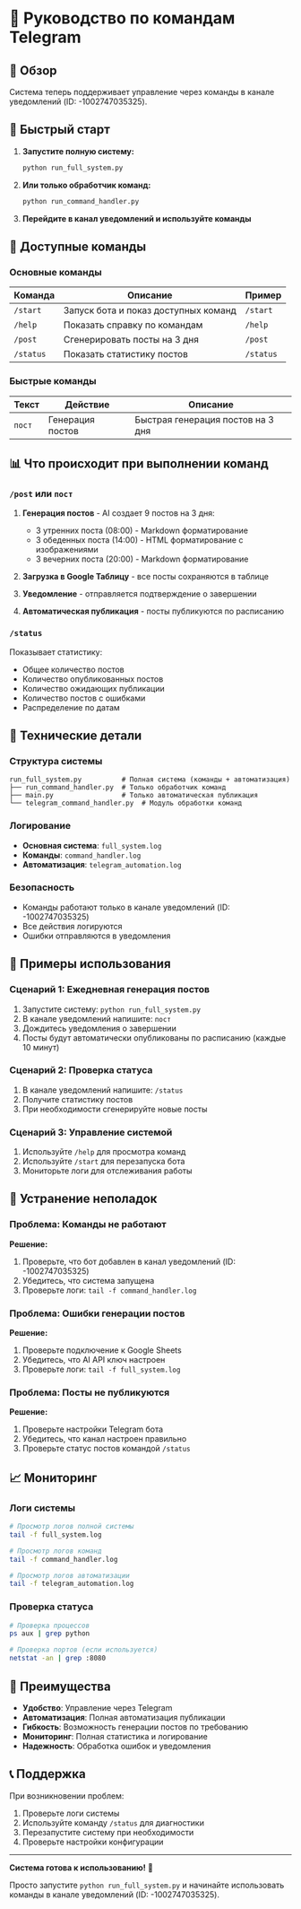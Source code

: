 # 📱 Руководство по командам Telegram

## 🎯 Обзор

Система теперь поддерживает управление через команды в канале уведомлений (ID: -1002747035325).

## 🚀 Быстрый старт

1. **Запустите полную систему:**
   ```bash
   python run_full_system.py
   ```

2. **Или только обработчик команд:**
   ```bash
   python run_command_handler.py
   ```

3. **Перейдите в канал уведомлений и используйте команды**

## 💬 Доступные команды

### Основные команды

| Команда | Описание | Пример |
|---------|----------|--------|
| `/start` | Запуск бота и показ доступных команд | `/start` |
| `/help` | Показать справку по командам | `/help` |
| `/post` | Сгенерировать посты на 3 дня | `/post` |
| `/status` | Показать статистику постов | `/status` |

### Быстрые команды

| Текст | Действие | Описание |
|-------|----------|----------|
| `пост` | Генерация постов | Быстрая генерация постов на 3 дня |

## 📊 Что происходит при выполнении команд

### `/post` или `пост`

1. **Генерация постов** - AI создает 9 постов на 3 дня:
   - 3 утренних поста (08:00) - Markdown форматирование
   - 3 обеденных поста (14:00) - HTML форматирование с изображениями
   - 3 вечерних поста (20:00) - Markdown форматирование

2. **Загрузка в Google Таблицу** - все посты сохраняются в таблице

3. **Уведомление** - отправляется подтверждение о завершении

4. **Автоматическая публикация** - посты публикуются по расписанию

### `/status`

Показывает статистику:
- Общее количество постов
- Количество опубликованных постов
- Количество ожидающих публикации
- Количество постов с ошибками
- Распределение по датам

## 🔧 Технические детали

### Структура системы

```
run_full_system.py          # Полная система (команды + автоматизация)
├── run_command_handler.py  # Только обработчик команд
├── main.py                 # Только автоматическая публикация
└── telegram_command_handler.py  # Модуль обработки команд
```

### Логирование

- **Основная система**: `full_system.log`
- **Команды**: `command_handler.log`
- **Автоматизация**: `telegram_automation.log`

### Безопасность

- Команды работают только в канале уведомлений (ID: -1002747035325)
- Все действия логируются
- Ошибки отправляются в уведомления

## 🎯 Примеры использования

### Сценарий 1: Ежедневная генерация постов

1. Запустите систему: `python run_full_system.py`
2. В канале уведомлений напишите: `пост`
3. Дождитесь уведомления о завершении
4. Посты будут автоматически опубликованы по расписанию (каждые 10 минут)

### Сценарий 2: Проверка статуса

1. В канале уведомлений напишите: `/status`
2. Получите статистику постов
3. При необходимости сгенерируйте новые посты

### Сценарий 3: Управление системой

1. Используйте `/help` для просмотра команд
2. Используйте `/start` для перезапуска бота
3. Мониторьте логи для отслеживания работы

## 🚨 Устранение неполадок

### Проблема: Команды не работают

**Решение:**
1. Проверьте, что бот добавлен в канал уведомлений (ID: -1002747035325)
2. Убедитесь, что система запущена
3. Проверьте логи: `tail -f command_handler.log`

### Проблема: Ошибки генерации постов

**Решение:**
1. Проверьте подключение к Google Sheets
2. Убедитесь, что AI API ключ настроен
3. Проверьте логи: `tail -f full_system.log`

### Проблема: Посты не публикуются

**Решение:**
1. Проверьте настройки Telegram бота
2. Убедитесь, что канал настроен правильно
3. Проверьте статус постов командой `/status`

## 📈 Мониторинг

### Логи системы

```bash
# Просмотр логов полной системы
tail -f full_system.log

# Просмотр логов команд
tail -f command_handler.log

# Просмотр логов автоматизации
tail -f telegram_automation.log
```

### Проверка статуса

```bash
# Проверка процессов
ps aux | grep python

# Проверка портов (если используется)
netstat -an | grep :8080
```

## 🎉 Преимущества

- **Удобство**: Управление через Telegram
- **Автоматизация**: Полная автоматизация публикации
- **Гибкость**: Возможность генерации постов по требованию
- **Мониторинг**: Полная статистика и логирование
- **Надежность**: Обработка ошибок и уведомления

## 📞 Поддержка

При возникновении проблем:

1. Проверьте логи системы
2. Используйте команду `/status` для диагностики
3. Перезапустите систему при необходимости
4. Проверьте настройки конфигурации

---

**Система готова к использованию!** 🚀

Просто запустите `python run_full_system.py` и начинайте использовать команды в канале уведомлений (ID: -1002747035325).
